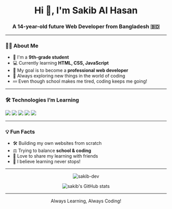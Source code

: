 <h1 align="center">Hi 👋, I'm Sakib Al Hasan</h1>
<h3 align="center">A 14-year-old future Web Developer from Bangladesh 🇧🇩</h3>

---

### 🧑‍💻 About Me
- 👦 I'm a **9th-grade student**  
- 💻 Currently learning **HTML, CSS, JavaScript**  
- 🎯 My goal is to become a **professional web developer**  
- 🧠 Always exploring new things in the world of coding  
- 💤 Even though school makes me tired, coding keeps me going!  

---

### 🛠️ Technologies I’m Learning
<p>
  <img src="https://img.shields.io/badge/-HTML5-E34F26?logo=html5&logoColor=fff&style=for-the-badge" />
  <img src="https://img.shields.io/badge/-CSS3-1572B6?logo=css3&logoColor=fff&style=for-the-badge" />
  <img src="https://img.shields.io/badge/-JavaScript-F7DF1E?logo=javascript&logoColor=000&style=for-the-badge" />
  <img src="https://img.shields.io/badge/-react-55bed5?logo=react&logoColor=000&style=for-the-badge" />
  <img src="https://img.shields.io/badge/-next.js-000?logo=next.js&logoColor=fff&style=for-the-badge" />
  <img scr="https://img.shields.io/badge/-typescript-1371b9?logo=typescript&logoColor=fff&style=for-the-badge" />
</p>

---

### 💡 Fun Facts
- 🛠️ Building my own websites from scratch  
- ⚖️ Trying to balance **school & coding**  
- 🤝 Love to share my learning with friends  
- 🚀 I believe learning never stops!

---


<p align="center">
  <img src="https://komarev.com/ghpvc/?username=sakib-dev&label=Profile%20views&color=0e75b6&style=flat" alt="sakib-dev" />
</p>

<p align="center">
  <img src="https://github-readme-stats.vercel.app/api?username=sakib-dev&show_icons=true&theme=radical" alt="sakib's GitHub stats" />
</p>

---

<p align="center"> </> Always Learning, Always Coding!</p>
